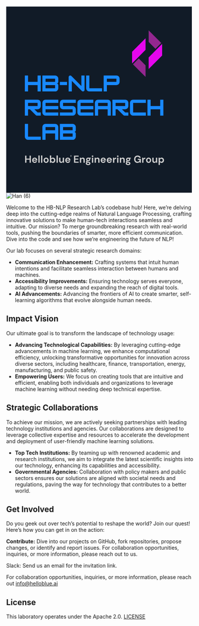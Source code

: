 <svg xmlns="http://www.w3.org/2000/svg" xmlns:xlink="http://www.w3.org/1999/xlink" width="500" zoomAndPan="magnify" viewBox="0 0 375 374.999991" height="500" preserveAspectRatio="xMidYMid meet" version="1.0"><defs><g/><clipPath id="83c26a5187"><path d="M 254.195312 63 L 282 63 L 282 115 L 254.195312 115 Z M 254.195312 63 " clip-rule="nonzero"/></clipPath><clipPath id="6c03d9d7d7"><path d="M 287 75 L 314.945312 75 L 314.945312 126 L 287 126 Z M 287 75 " clip-rule="nonzero"/></clipPath><clipPath id="51fbb8c92f"><path d="M 256 104 L 282 104 L 282 141.75 L 256 141.75 Z M 256 104 " clip-rule="nonzero"/></clipPath></defs><rect x="-37.5" width="450" fill="#ffffff" y="-37.499999" height="449.999989" fill-opacity="1"/><rect x="-37.5" width="450" fill="#111b27" y="-37.499999" height="449.999989" fill-opacity="1"/><g fill="#1889ff" fill-opacity="1"><g transform="translate(36.000002, 171.083413)"><g><path d="M 27.34375 -19.3125 L 27.34375 -32.171875 L 33.78125 -32.171875 L 33.78125 0 L 27.34375 0 L 27.34375 -12.875 L 8.046875 -12.875 L 8.046875 0 L 1.609375 0 L 1.609375 -32.171875 L 8.046875 -32.171875 L 8.046875 -19.3125 Z M 27.34375 -19.3125 "/></g></g></g><g fill="#1889ff" fill-opacity="1"><g transform="translate(71.38219, 171.083413)"><g><path d="M 33.78125 -25.734375 L 33.78125 -19.3125 C 33.78125 -18.425781 33.460938 -17.664062 32.828125 -17.03125 C 32.203125 -16.40625 31.445312 -16.09375 30.5625 -16.09375 C 31.445312 -16.09375 32.203125 -15.773438 32.828125 -15.140625 C 33.460938 -14.515625 33.78125 -13.757812 33.78125 -12.875 L 33.78125 -6.4375 C 33.78125 -5.28125 33.488281 -4.210938 32.90625 -3.234375 C 32.332031 -2.253906 31.5625 -1.46875 30.59375 -0.875 C 29.632812 -0.289062 28.550781 0 27.34375 0 L 1.609375 0 L 1.609375 -32.171875 L 27.34375 -32.171875 C 28.550781 -32.171875 29.632812 -31.875 30.59375 -31.28125 C 31.5625 -30.695312 32.332031 -29.921875 32.90625 -28.953125 C 33.488281 -27.992188 33.78125 -26.921875 33.78125 -25.734375 Z M 27.34375 -25.734375 L 8.046875 -25.734375 L 8.046875 -19.3125 L 27.34375 -19.3125 Z M 8.046875 -6.4375 L 27.34375 -6.4375 L 27.34375 -12.875 L 8.046875 -12.875 Z M 8.046875 -6.4375 "/></g></g></g><g fill="#1889ff" fill-opacity="1"><g transform="translate(106.764378, 171.083413)"><g><path d="M 16.09375 -12.875 L 1.609375 -12.875 L 1.609375 -19.3125 L 16.09375 -19.3125 Z M 16.09375 -12.875 "/></g></g></g><g fill="#1889ff" fill-opacity="1"><g transform="translate(124.455467, 171.083413)"><g><path d="M 8.046875 0 L 1.609375 0 L 1.609375 -28.953125 C 1.609375 -29.835938 1.921875 -30.59375 2.546875 -31.21875 C 3.179688 -31.851562 3.941406 -32.171875 4.828125 -32.171875 C 5.710938 -32.171875 6.476562 -31.847656 7.125 -31.203125 L 27.34375 -10.984375 L 27.34375 -32.171875 L 33.78125 -32.171875 L 33.78125 -3.21875 C 33.78125 -2.332031 33.460938 -1.570312 32.828125 -0.9375 C 32.203125 -0.3125 31.445312 0 30.5625 0 C 29.675781 0 28.914062 -0.320312 28.28125 -0.96875 L 8.046875 -21.203125 Z M 8.046875 0 "/></g></g></g><g fill="#1889ff" fill-opacity="1"><g transform="translate(159.837656, 171.083413)"><g><path d="M 33.78125 0 L 8.046875 0 C 6.867188 0 5.789062 -0.285156 4.8125 -0.859375 C 3.832031 -1.441406 3.050781 -2.222656 2.46875 -3.203125 C 1.894531 -4.179688 1.609375 -5.257812 1.609375 -6.4375 L 1.609375 -32.171875 L 8.046875 -32.171875 L 8.046875 -6.4375 L 33.78125 -6.4375 Z M 33.78125 0 "/></g></g></g><g fill="#1889ff" fill-opacity="1"><g transform="translate(195.219844, 171.083413)"><g><path d="M 27.34375 -32.171875 C 28.53125 -32.171875 29.609375 -31.882812 30.578125 -31.3125 C 31.554688 -30.738281 32.332031 -29.960938 32.90625 -28.984375 C 33.488281 -28.003906 33.78125 -26.921875 33.78125 -25.734375 L 33.78125 -19.3125 C 33.78125 -18.125 33.488281 -17.039062 32.90625 -16.0625 C 32.332031 -15.082031 31.554688 -14.304688 30.578125 -13.734375 C 29.609375 -13.160156 28.53125 -12.875 27.34375 -12.875 L 8.046875 -12.875 L 8.046875 0 L 1.609375 0 L 1.609375 -32.171875 Z M 8.046875 -19.3125 L 27.34375 -19.3125 L 27.34375 -25.734375 L 8.046875 -25.734375 Z M 8.046875 -19.3125 "/></g></g></g><g fill="#1889ff" fill-opacity="1"><g transform="translate(36.000002, 219.83341)"><g><path d="M 33.78125 -25.734375 L 33.78125 -19.3125 C 33.78125 -18.125 33.488281 -17.039062 32.90625 -16.0625 C 32.332031 -15.082031 31.554688 -14.304688 30.578125 -13.734375 C 29.609375 -13.160156 28.53125 -12.875 27.34375 -12.875 L 20.90625 -12.875 L 27.34375 -6.4375 L 33.78125 -6.4375 L 33.78125 0 L 26.0625 0 C 25.144531 0 24.367188 -0.320312 23.734375 -0.96875 L 11.828125 -12.875 L 8.046875 -12.875 L 8.046875 0 L 1.609375 0 L 1.609375 -32.171875 L 27.34375 -32.171875 C 28.53125 -32.171875 29.609375 -31.882812 30.578125 -31.3125 C 31.554688 -30.738281 32.332031 -29.960938 32.90625 -28.984375 C 33.488281 -28.003906 33.78125 -26.921875 33.78125 -25.734375 Z M 27.34375 -25.734375 L 8.046875 -25.734375 L 8.046875 -19.3125 L 27.34375 -19.3125 Z M 27.34375 -25.734375 "/></g></g></g><g fill="#1889ff" fill-opacity="1"><g transform="translate(71.38219, 219.83341)"><g><path d="M 33.78125 -32.171875 L 33.78125 -25.734375 L 8.046875 -25.734375 L 8.046875 -19.3125 L 33.78125 -19.3125 L 33.78125 -12.875 L 8.046875 -12.875 L 8.046875 -6.4375 L 33.78125 -6.4375 L 33.78125 0 L 8.046875 0 C 6.867188 0 5.789062 -0.285156 4.8125 -0.859375 C 3.832031 -1.441406 3.050781 -2.222656 2.46875 -3.203125 C 1.894531 -4.179688 1.609375 -5.257812 1.609375 -6.4375 L 1.609375 -25.734375 C 1.609375 -26.921875 1.894531 -28.003906 2.46875 -28.984375 C 3.050781 -29.960938 3.832031 -30.738281 4.8125 -31.3125 C 5.789062 -31.882812 6.867188 -32.171875 8.046875 -32.171875 Z M 33.78125 -32.171875 "/></g></g></g><g fill="#1889ff" fill-opacity="1"><g transform="translate(106.764378, 219.83341)"><g><path d="M 33.78125 -32.171875 L 33.78125 -25.734375 L 8.046875 -25.734375 L 8.046875 -19.3125 L 27.34375 -19.3125 C 28.53125 -19.3125 29.609375 -19.019531 30.578125 -18.4375 C 31.554688 -17.863281 32.332031 -17.085938 32.90625 -16.109375 C 33.488281 -15.128906 33.78125 -14.050781 33.78125 -12.875 L 33.78125 -6.4375 C 33.78125 -5.257812 33.488281 -4.179688 32.90625 -3.203125 C 32.332031 -2.222656 31.554688 -1.441406 30.578125 -0.859375 C 29.609375 -0.285156 28.53125 0 27.34375 0 L 1.609375 0 L 1.609375 -6.4375 L 27.34375 -6.4375 L 27.34375 -12.875 L 8.046875 -12.875 C 6.867188 -12.875 5.789062 -13.160156 4.8125 -13.734375 C 3.832031 -14.304688 3.050781 -15.082031 2.46875 -16.0625 C 1.894531 -17.039062 1.609375 -18.125 1.609375 -19.3125 L 1.609375 -25.734375 C 1.609375 -26.921875 1.894531 -28.003906 2.46875 -28.984375 C 3.050781 -29.960938 3.832031 -30.738281 4.8125 -31.3125 C 5.789062 -31.882812 6.867188 -32.171875 8.046875 -32.171875 Z M 33.78125 -32.171875 "/></g></g></g><g fill="#1889ff" fill-opacity="1"><g transform="translate(142.146567, 219.83341)"><g><path d="M 33.78125 -32.171875 L 33.78125 -25.734375 L 8.046875 -25.734375 L 8.046875 -19.3125 L 33.78125 -19.3125 L 33.78125 -12.875 L 8.046875 -12.875 L 8.046875 -6.4375 L 33.78125 -6.4375 L 33.78125 0 L 8.046875 0 C 6.867188 0 5.789062 -0.285156 4.8125 -0.859375 C 3.832031 -1.441406 3.050781 -2.222656 2.46875 -3.203125 C 1.894531 -4.179688 1.609375 -5.257812 1.609375 -6.4375 L 1.609375 -25.734375 C 1.609375 -26.921875 1.894531 -28.003906 2.46875 -28.984375 C 3.050781 -29.960938 3.832031 -30.738281 4.8125 -31.3125 C 5.789062 -31.882812 6.867188 -32.171875 8.046875 -32.171875 Z M 33.78125 -32.171875 "/></g></g></g><g fill="#1889ff" fill-opacity="1"><g transform="translate(177.528755, 219.83341)"><g><path d="M 8.046875 -32.171875 L 27.34375 -32.171875 C 28.53125 -32.171875 29.609375 -31.882812 30.578125 -31.3125 C 31.554688 -30.738281 32.332031 -29.960938 32.90625 -28.984375 C 33.488281 -28.003906 33.78125 -26.921875 33.78125 -25.734375 L 33.78125 0 L 27.34375 0 L 27.34375 -12.875 L 8.046875 -12.875 L 8.046875 0 L 1.609375 0 L 1.609375 -25.734375 C 1.609375 -26.921875 1.894531 -28.003906 2.46875 -28.984375 C 3.050781 -29.960938 3.832031 -30.738281 4.8125 -31.3125 C 5.789062 -31.882812 6.867188 -32.171875 8.046875 -32.171875 Z M 8.046875 -25.734375 L 8.046875 -19.3125 L 27.34375 -19.3125 L 27.34375 -25.734375 Z M 8.046875 -25.734375 "/></g></g></g><g fill="#1889ff" fill-opacity="1"><g transform="translate(212.910943, 219.83341)"><g><path d="M 33.78125 -25.734375 L 33.78125 -19.3125 C 33.78125 -18.125 33.488281 -17.039062 32.90625 -16.0625 C 32.332031 -15.082031 31.554688 -14.304688 30.578125 -13.734375 C 29.609375 -13.160156 28.53125 -12.875 27.34375 -12.875 L 20.90625 -12.875 L 27.34375 -6.4375 L 33.78125 -6.4375 L 33.78125 0 L 26.0625 0 C 25.144531 0 24.367188 -0.320312 23.734375 -0.96875 L 11.828125 -12.875 L 8.046875 -12.875 L 8.046875 0 L 1.609375 0 L 1.609375 -32.171875 L 27.34375 -32.171875 C 28.53125 -32.171875 29.609375 -31.882812 30.578125 -31.3125 C 31.554688 -30.738281 32.332031 -29.960938 32.90625 -28.984375 C 33.488281 -28.003906 33.78125 -26.921875 33.78125 -25.734375 Z M 27.34375 -25.734375 L 8.046875 -25.734375 L 8.046875 -19.3125 L 27.34375 -19.3125 Z M 27.34375 -25.734375 "/></g></g></g><g fill="#1889ff" fill-opacity="1"><g transform="translate(248.293131, 219.83341)"><g><path d="M 33.78125 0 L 8.046875 0 C 6.867188 0 5.789062 -0.285156 4.8125 -0.859375 C 3.832031 -1.441406 3.050781 -2.222656 2.46875 -3.203125 C 1.894531 -4.179688 1.609375 -5.257812 1.609375 -6.4375 L 1.609375 -25.734375 C 1.609375 -26.921875 1.894531 -28.003906 2.46875 -28.984375 C 3.050781 -29.960938 3.832031 -30.738281 4.8125 -31.3125 C 5.789062 -31.882812 6.867188 -32.171875 8.046875 -32.171875 L 33.78125 -32.171875 L 33.78125 -25.734375 L 8.046875 -25.734375 L 8.046875 -6.4375 L 33.78125 -6.4375 Z M 33.78125 0 "/></g></g></g><g fill="#1889ff" fill-opacity="1"><g transform="translate(283.675308, 219.83341)"><g><path d="M 27.34375 -19.3125 L 27.34375 -32.171875 L 33.78125 -32.171875 L 33.78125 0 L 27.34375 0 L 27.34375 -12.875 L 8.046875 -12.875 L 8.046875 0 L 1.609375 0 L 1.609375 -32.171875 L 8.046875 -32.171875 L 8.046875 -19.3125 Z M 27.34375 -19.3125 "/></g></g></g><g fill="#1889ff" fill-opacity="1"><g transform="translate(36.000002, 268.583406)"><g><path d="M 33.78125 0 L 8.046875 0 C 6.867188 0 5.789062 -0.285156 4.8125 -0.859375 C 3.832031 -1.441406 3.050781 -2.222656 2.46875 -3.203125 C 1.894531 -4.179688 1.609375 -5.257812 1.609375 -6.4375 L 1.609375 -32.171875 L 8.046875 -32.171875 L 8.046875 -6.4375 L 33.78125 -6.4375 Z M 33.78125 0 "/></g></g></g><g fill="#1889ff" fill-opacity="1"><g transform="translate(71.38219, 268.583406)"><g><path d="M 8.046875 -32.171875 L 27.34375 -32.171875 C 28.53125 -32.171875 29.609375 -31.882812 30.578125 -31.3125 C 31.554688 -30.738281 32.332031 -29.960938 32.90625 -28.984375 C 33.488281 -28.003906 33.78125 -26.921875 33.78125 -25.734375 L 33.78125 0 L 27.34375 0 L 27.34375 -12.875 L 8.046875 -12.875 L 8.046875 0 L 1.609375 0 L 1.609375 -25.734375 C 1.609375 -26.921875 1.894531 -28.003906 2.46875 -28.984375 C 3.050781 -29.960938 3.832031 -30.738281 4.8125 -31.3125 C 5.789062 -31.882812 6.867188 -32.171875 8.046875 -32.171875 Z M 8.046875 -25.734375 L 8.046875 -19.3125 L 27.34375 -19.3125 L 27.34375 -25.734375 Z M 8.046875 -25.734375 "/></g></g></g><g fill="#1889ff" fill-opacity="1"><g transform="translate(106.764378, 268.583406)"><g><path d="M 33.78125 -25.734375 L 33.78125 -19.3125 C 33.78125 -18.425781 33.460938 -17.664062 32.828125 -17.03125 C 32.203125 -16.40625 31.445312 -16.09375 30.5625 -16.09375 C 31.445312 -16.09375 32.203125 -15.773438 32.828125 -15.140625 C 33.460938 -14.515625 33.78125 -13.757812 33.78125 -12.875 L 33.78125 -6.4375 C 33.78125 -5.28125 33.488281 -4.210938 32.90625 -3.234375 C 32.332031 -2.253906 31.5625 -1.46875 30.59375 -0.875 C 29.632812 -0.289062 28.550781 0 27.34375 0 L 1.609375 0 L 1.609375 -32.171875 L 27.34375 -32.171875 C 28.550781 -32.171875 29.632812 -31.875 30.59375 -31.28125 C 31.5625 -30.695312 32.332031 -29.921875 32.90625 -28.953125 C 33.488281 -27.992188 33.78125 -26.921875 33.78125 -25.734375 Z M 27.34375 -25.734375 L 8.046875 -25.734375 L 8.046875 -19.3125 L 27.34375 -19.3125 Z M 8.046875 -6.4375 L 27.34375 -6.4375 L 27.34375 -12.875 L 8.046875 -12.875 Z M 8.046875 -6.4375 "/></g></g></g><g clip-path="url(#83c26a5187)"><path fill="#e606ed" d="M 254.210938 114.503906 L 265.855469 102.84375 L 281.425781 87.257812 L 281.425781 63.941406 L 254.210938 91.1875 Z M 254.210938 114.503906 " fill-opacity="1" fill-rule="nonzero"/></g><g clip-path="url(#6c03d9d7d7)"><path fill="#e606ed" d="M 303.289062 86.902344 L 287.71875 102.492188 L 287.71875 125.808594 L 314.933594 98.5625 L 314.933594 75.246094 Z M 303.289062 86.902344 " fill-opacity="1" fill-rule="nonzero"/></g><g clip-path="url(#51fbb8c92f)"><path fill="#93278f" d="M 256.0625 116.359375 L 281.425781 141.75 L 281.425781 118.433594 L 267.707031 104.699219 Z M 256.0625 116.359375 " fill-opacity="1" fill-rule="nonzero"/></g><path fill="#93278f" d="M 287.71875 48 L 287.71875 71.3125 L 301.4375 85.046875 L 313.082031 73.390625 Z M 287.71875 48 " fill-opacity="1" fill-rule="nonzero"/><g fill="#cfcfcf" fill-opacity="1"><g transform="translate(36.750002, 314.696639)"><g><path d="M 1.390625 0 L 1.390625 -14.28125 L 4 -14.28125 L 4 -8.34375 L 10.40625 -8.34375 L 10.40625 -14.28125 L 13.015625 -14.28125 L 13.015625 0 L 10.40625 0 L 10.40625 -6.21875 L 4 -6.21875 L 4 0 Z M 1.390625 0 "/></g></g></g><g fill="#cfcfcf" fill-opacity="1"><g transform="translate(51.268233, 314.696639)"><g><path d="M 6.25 0.25 C 5.226562 0.25 4.320312 0.03125 3.53125 -0.40625 C 2.738281 -0.84375 2.117188 -1.453125 1.671875 -2.234375 C 1.222656 -3.023438 1 -3.941406 1 -4.984375 C 1 -6.023438 1.21875 -6.953125 1.65625 -7.765625 C 2.101562 -8.585938 2.71875 -9.222656 3.5 -9.671875 C 4.28125 -10.128906 5.203125 -10.359375 6.265625 -10.359375 C 7.253906 -10.359375 8.128906 -10.140625 8.890625 -9.703125 C 9.660156 -9.273438 10.257812 -8.679688 10.6875 -7.921875 C 11.113281 -7.171875 11.328125 -6.332031 11.328125 -5.40625 C 11.328125 -5.257812 11.320312 -5.101562 11.3125 -4.9375 C 11.3125 -4.769531 11.300781 -4.597656 11.28125 -4.421875 L 3.59375 -4.421875 C 3.644531 -3.640625 3.914062 -3.019531 4.40625 -2.5625 C 4.90625 -2.113281 5.507812 -1.890625 6.21875 -1.890625 C 6.75 -1.890625 7.191406 -2.007812 7.546875 -2.25 C 7.910156 -2.488281 8.179688 -2.800781 8.359375 -3.1875 L 11.015625 -3.1875 C 10.828125 -2.539062 10.507812 -1.957031 10.0625 -1.4375 C 9.625 -0.914062 9.082031 -0.503906 8.4375 -0.203125 C 7.789062 0.0976562 7.0625 0.25 6.25 0.25 Z M 6.265625 -8.25 C 5.628906 -8.25 5.066406 -8.066406 4.578125 -7.703125 C 4.085938 -7.335938 3.769531 -6.789062 3.625 -6.0625 L 8.671875 -6.0625 C 8.628906 -6.726562 8.382812 -7.257812 7.9375 -7.65625 C 7.488281 -8.050781 6.929688 -8.25 6.265625 -8.25 Z M 6.265625 -8.25 "/></g></g></g><g fill="#cfcfcf" fill-opacity="1"><g transform="translate(63.584267, 314.696639)"><g><path d="M 1.328125 0 L 1.328125 -14.6875 L 3.9375 -14.6875 L 3.9375 0 Z M 1.328125 0 "/></g></g></g><g fill="#cfcfcf" fill-opacity="1"><g transform="translate(68.987852, 314.696639)"><g><path d="M 1.328125 0 L 1.328125 -14.6875 L 3.9375 -14.6875 L 3.9375 0 Z M 1.328125 0 "/></g></g></g><g fill="#cfcfcf" fill-opacity="1"><g transform="translate(74.391437, 314.696639)"><g><path d="M 6.1875 0.25 C 5.207031 0.25 4.320312 0.0234375 3.53125 -0.421875 C 2.75 -0.878906 2.128906 -1.503906 1.671875 -2.296875 C 1.222656 -3.085938 1 -4.007812 1 -5.0625 C 1 -6.101562 1.226562 -7.019531 1.6875 -7.8125 C 2.15625 -8.613281 2.78125 -9.238281 3.5625 -9.6875 C 4.34375 -10.132812 5.222656 -10.359375 6.203125 -10.359375 C 7.171875 -10.359375 8.046875 -10.132812 8.828125 -9.6875 C 9.609375 -9.238281 10.222656 -8.613281 10.671875 -7.8125 C 11.128906 -7.019531 11.359375 -6.101562 11.359375 -5.0625 C 11.359375 -4.007812 11.128906 -3.085938 10.671875 -2.296875 C 10.222656 -1.503906 9.601562 -0.878906 8.8125 -0.421875 C 8.019531 0.0234375 7.144531 0.25 6.1875 0.25 Z M 6.1875 -2.015625 C 6.863281 -2.015625 7.453125 -2.269531 7.953125 -2.78125 C 8.460938 -3.289062 8.71875 -4.050781 8.71875 -5.0625 C 8.71875 -6.070312 8.460938 -6.828125 7.953125 -7.328125 C 7.453125 -7.835938 6.867188 -8.09375 6.203125 -8.09375 C 5.503906 -8.09375 4.90625 -7.835938 4.40625 -7.328125 C 3.914062 -6.828125 3.671875 -6.070312 3.671875 -5.0625 C 3.671875 -4.050781 3.914062 -3.289062 4.40625 -2.78125 C 4.90625 -2.269531 5.5 -2.015625 6.1875 -2.015625 Z M 6.1875 -2.015625 "/></g></g></g><g fill="#cfcfcf" fill-opacity="1"><g transform="translate(86.870595, 314.696639)"><g><path d="M 7.328125 0.25 C 6.566406 0.25 5.898438 0.109375 5.328125 -0.171875 C 4.753906 -0.460938 4.289062 -0.867188 3.9375 -1.390625 L 3.65625 0 L 1.328125 0 L 1.328125 -14.6875 L 3.9375 -14.6875 L 3.9375 -8.671875 C 4.257812 -9.117188 4.691406 -9.507812 5.234375 -9.84375 C 5.773438 -10.1875 6.472656 -10.359375 7.328125 -10.359375 C 8.273438 -10.359375 9.125 -10.128906 9.875 -9.671875 C 10.625 -9.210938 11.21875 -8.582031 11.65625 -7.78125 C 12.09375 -6.976562 12.3125 -6.066406 12.3125 -5.046875 C 12.3125 -4.023438 12.09375 -3.113281 11.65625 -2.3125 C 11.21875 -1.519531 10.625 -0.894531 9.875 -0.4375 C 9.125 0.0195312 8.273438 0.25 7.328125 0.25 Z M 6.78125 -2.046875 C 7.601562 -2.046875 8.285156 -2.320312 8.828125 -2.875 C 9.378906 -3.4375 9.65625 -4.160156 9.65625 -5.046875 C 9.65625 -5.921875 9.378906 -6.644531 8.828125 -7.21875 C 8.285156 -7.789062 7.601562 -8.078125 6.78125 -8.078125 C 5.9375 -8.078125 5.242188 -7.796875 4.703125 -7.234375 C 4.160156 -6.671875 3.890625 -5.945312 3.890625 -5.0625 C 3.890625 -4.175781 4.160156 -3.453125 4.703125 -2.890625 C 5.242188 -2.328125 5.9375 -2.046875 6.78125 -2.046875 Z M 6.78125 -2.046875 "/></g></g></g><g fill="#cfcfcf" fill-opacity="1"><g transform="translate(100.287721, 314.696639)"><g><path d="M 1.328125 0 L 1.328125 -14.6875 L 3.9375 -14.6875 L 3.9375 0 Z M 1.328125 0 "/></g></g></g><g fill="#cfcfcf" fill-opacity="1"><g transform="translate(105.691306, 314.696639)"><g><path d="M 5.125 0.25 C 3.851562 0.25 2.875 -0.144531 2.1875 -0.9375 C 1.5 -1.726562 1.15625 -2.882812 1.15625 -4.40625 L 1.15625 -10.125 L 3.75 -10.125 L 3.75 -4.65625 C 3.75 -3.78125 3.925781 -3.109375 4.28125 -2.640625 C 4.632812 -2.179688 5.191406 -1.953125 5.953125 -1.953125 C 6.679688 -1.953125 7.28125 -2.210938 7.75 -2.734375 C 8.21875 -3.253906 8.453125 -3.972656 8.453125 -4.890625 L 8.453125 -10.125 L 11.0625 -10.125 L 11.0625 0 L 8.75 0 L 8.546875 -1.71875 C 8.234375 -1.113281 7.78125 -0.632812 7.1875 -0.28125 C 6.601562 0.0703125 5.914062 0.25 5.125 0.25 Z M 5.125 0.25 "/></g></g></g><g fill="#cfcfcf" fill-opacity="1"><g transform="translate(118.21125, 314.696639)"><g><path d="M 6.25 0.25 C 5.226562 0.25 4.320312 0.03125 3.53125 -0.40625 C 2.738281 -0.84375 2.117188 -1.453125 1.671875 -2.234375 C 1.222656 -3.023438 1 -3.941406 1 -4.984375 C 1 -6.023438 1.21875 -6.953125 1.65625 -7.765625 C 2.101562 -8.585938 2.71875 -9.222656 3.5 -9.671875 C 4.28125 -10.128906 5.203125 -10.359375 6.265625 -10.359375 C 7.253906 -10.359375 8.128906 -10.140625 8.890625 -9.703125 C 9.660156 -9.273438 10.257812 -8.679688 10.6875 -7.921875 C 11.113281 -7.171875 11.328125 -6.332031 11.328125 -5.40625 C 11.328125 -5.257812 11.320312 -5.101562 11.3125 -4.9375 C 11.3125 -4.769531 11.300781 -4.597656 11.28125 -4.421875 L 3.59375 -4.421875 C 3.644531 -3.640625 3.914062 -3.019531 4.40625 -2.5625 C 4.90625 -2.113281 5.507812 -1.890625 6.21875 -1.890625 C 6.75 -1.890625 7.191406 -2.007812 7.546875 -2.25 C 7.910156 -2.488281 8.179688 -2.800781 8.359375 -3.1875 L 11.015625 -3.1875 C 10.828125 -2.539062 10.507812 -1.957031 10.0625 -1.4375 C 9.625 -0.914062 9.082031 -0.503906 8.4375 -0.203125 C 7.789062 0.0976562 7.0625 0.25 6.25 0.25 Z M 6.265625 -8.25 C 5.628906 -8.25 5.066406 -8.066406 4.578125 -7.703125 C 4.085938 -7.335938 3.769531 -6.789062 3.625 -6.0625 L 8.671875 -6.0625 C 8.628906 -6.726562 8.382812 -7.257812 7.9375 -7.65625 C 7.488281 -8.050781 6.929688 -8.25 6.265625 -8.25 Z M 6.265625 -8.25 "/></g></g></g><g fill="#cfcfcf" fill-opacity="1"><g transform="translate(130.527284, 314.696639)"><g/></g></g><g fill="#cfcfcf" fill-opacity="1"><g transform="translate(135.502666, 314.696639)"><g><path d="M 1.390625 0 L 1.390625 -14.28125 L 10.71875 -14.28125 L 10.71875 -12.1875 L 4 -12.1875 L 4 -8.265625 L 10.09375 -8.265625 L 10.09375 -6.21875 L 4 -6.21875 L 4 -2.109375 L 10.71875 -2.109375 L 10.71875 0 Z M 1.390625 0 "/></g></g></g><g fill="#cfcfcf" fill-opacity="1"><g transform="translate(147.410883, 314.696639)"><g><path d="M 1.328125 0 L 1.328125 -10.125 L 3.625 -10.125 L 3.84375 -8.40625 C 4.15625 -9.007812 4.601562 -9.484375 5.1875 -9.828125 C 5.78125 -10.179688 6.476562 -10.359375 7.28125 -10.359375 C 8.53125 -10.359375 9.503906 -9.960938 10.203125 -9.171875 C 10.898438 -8.390625 11.25 -7.238281 11.25 -5.71875 L 11.25 0 L 8.625 0 L 8.625 -5.46875 C 8.625 -6.34375 8.445312 -7.007812 8.09375 -7.46875 C 7.75 -7.925781 7.203125 -8.15625 6.453125 -8.15625 C 5.710938 -8.15625 5.109375 -7.894531 4.640625 -7.375 C 4.171875 -6.863281 3.9375 -6.144531 3.9375 -5.21875 L 3.9375 0 Z M 1.328125 0 "/></g></g></g><g fill="#cfcfcf" fill-opacity="1"><g transform="translate(159.930833, 314.696639)"><g><path d="M 5.609375 -3.015625 C 5.117188 -3.015625 4.664062 -3.070312 4.25 -3.1875 L 3.484375 -2.421875 C 3.722656 -2.304688 4.035156 -2.207031 4.421875 -2.125 C 4.816406 -2.039062 5.457031 -1.957031 6.34375 -1.875 C 7.6875 -1.75 8.664062 -1.425781 9.28125 -0.90625 C 9.894531 -0.394531 10.203125 0.3125 10.203125 1.21875 C 10.203125 1.820312 10.035156 2.390625 9.703125 2.921875 C 9.378906 3.460938 8.878906 3.898438 8.203125 4.234375 C 7.523438 4.566406 6.65625 4.734375 5.59375 4.734375 C 4.144531 4.734375 2.976562 4.460938 2.09375 3.921875 C 1.21875 3.390625 0.78125 2.585938 0.78125 1.515625 C 0.78125 0.597656 1.222656 -0.191406 2.109375 -0.859375 C 1.828125 -0.984375 1.585938 -1.113281 1.390625 -1.25 C 1.203125 -1.382812 1.03125 -1.523438 0.875 -1.671875 L 0.875 -2.140625 L 2.65625 -4.015625 C 1.863281 -4.710938 1.46875 -5.601562 1.46875 -6.6875 C 1.46875 -7.375 1.632812 -7.992188 1.96875 -8.546875 C 2.300781 -9.109375 2.773438 -9.550781 3.390625 -9.875 C 4.003906 -10.195312 4.742188 -10.359375 5.609375 -10.359375 C 6.179688 -10.359375 6.710938 -10.28125 7.203125 -10.125 L 11.046875 -10.125 L 11.046875 -8.53125 L 9.3125 -8.40625 C 9.582031 -7.882812 9.71875 -7.3125 9.71875 -6.6875 C 9.71875 -6.007812 9.550781 -5.390625 9.21875 -4.828125 C 8.894531 -4.273438 8.421875 -3.832031 7.796875 -3.5 C 7.179688 -3.175781 6.453125 -3.015625 5.609375 -3.015625 Z M 5.609375 -5.015625 C 6.140625 -5.015625 6.578125 -5.15625 6.921875 -5.4375 C 7.273438 -5.726562 7.453125 -6.140625 7.453125 -6.671875 C 7.453125 -7.203125 7.273438 -7.609375 6.921875 -7.890625 C 6.578125 -8.179688 6.140625 -8.328125 5.609375 -8.328125 C 5.054688 -8.328125 4.609375 -8.179688 4.265625 -7.890625 C 3.921875 -7.609375 3.75 -7.203125 3.75 -6.671875 C 3.75 -6.140625 3.921875 -5.726562 4.265625 -5.4375 C 4.609375 -5.15625 5.054688 -5.015625 5.609375 -5.015625 Z M 3.15625 1.25 C 3.15625 1.75 3.390625 2.125 3.859375 2.375 C 4.335938 2.625 4.914062 2.75 5.59375 2.75 C 6.25 2.75 6.78125 2.613281 7.1875 2.34375 C 7.59375 2.082031 7.796875 1.726562 7.796875 1.28125 C 7.796875 0.914062 7.660156 0.609375 7.390625 0.359375 C 7.128906 0.117188 6.601562 -0.0234375 5.8125 -0.078125 C 5.257812 -0.117188 4.742188 -0.179688 4.265625 -0.265625 C 3.867188 -0.046875 3.582031 0.191406 3.40625 0.453125 C 3.238281 0.710938 3.15625 0.976562 3.15625 1.25 Z M 3.15625 1.25 "/></g></g></g><g fill="#cfcfcf" fill-opacity="1"><g transform="translate(171.655533, 314.696639)"><g><path d="M 2.734375 -11.6875 C 2.253906 -11.6875 1.863281 -11.828125 1.5625 -12.109375 C 1.257812 -12.398438 1.109375 -12.765625 1.109375 -13.203125 C 1.109375 -13.640625 1.257812 -13.992188 1.5625 -14.265625 C 1.863281 -14.546875 2.253906 -14.6875 2.734375 -14.6875 C 3.210938 -14.6875 3.601562 -14.546875 3.90625 -14.265625 C 4.207031 -13.992188 4.359375 -13.640625 4.359375 -13.203125 C 4.359375 -12.765625 4.207031 -12.398438 3.90625 -12.109375 C 3.601562 -11.828125 3.210938 -11.6875 2.734375 -11.6875 Z M 1.421875 0 L 1.421875 -10.125 L 4.046875 -10.125 L 4.046875 0 Z M 1.421875 0 "/></g></g></g><g fill="#cfcfcf" fill-opacity="1"><g transform="translate(177.222237, 314.696639)"><g><path d="M 1.328125 0 L 1.328125 -10.125 L 3.625 -10.125 L 3.84375 -8.40625 C 4.15625 -9.007812 4.601562 -9.484375 5.1875 -9.828125 C 5.78125 -10.179688 6.476562 -10.359375 7.28125 -10.359375 C 8.53125 -10.359375 9.503906 -9.960938 10.203125 -9.171875 C 10.898438 -8.390625 11.25 -7.238281 11.25 -5.71875 L 11.25 0 L 8.625 0 L 8.625 -5.46875 C 8.625 -6.34375 8.445312 -7.007812 8.09375 -7.46875 C 7.75 -7.925781 7.203125 -8.15625 6.453125 -8.15625 C 5.710938 -8.15625 5.109375 -7.894531 4.640625 -7.375 C 4.171875 -6.863281 3.9375 -6.144531 3.9375 -5.21875 L 3.9375 0 Z M 1.328125 0 "/></g></g></g><g fill="#cfcfcf" fill-opacity="1"><g transform="translate(189.742187, 314.696639)"><g><path d="M 6.25 0.25 C 5.226562 0.25 4.320312 0.03125 3.53125 -0.40625 C 2.738281 -0.84375 2.117188 -1.453125 1.671875 -2.234375 C 1.222656 -3.023438 1 -3.941406 1 -4.984375 C 1 -6.023438 1.21875 -6.953125 1.65625 -7.765625 C 2.101562 -8.585938 2.71875 -9.222656 3.5 -9.671875 C 4.28125 -10.128906 5.203125 -10.359375 6.265625 -10.359375 C 7.253906 -10.359375 8.128906 -10.140625 8.890625 -9.703125 C 9.660156 -9.273438 10.257812 -8.679688 10.6875 -7.921875 C 11.113281 -7.171875 11.328125 -6.332031 11.328125 -5.40625 C 11.328125 -5.257812 11.320312 -5.101562 11.3125 -4.9375 C 11.3125 -4.769531 11.300781 -4.597656 11.28125 -4.421875 L 3.59375 -4.421875 C 3.644531 -3.640625 3.914062 -3.019531 4.40625 -2.5625 C 4.90625 -2.113281 5.507812 -1.890625 6.21875 -1.890625 C 6.75 -1.890625 7.191406 -2.007812 7.546875 -2.25 C 7.910156 -2.488281 8.179688 -2.800781 8.359375 -3.1875 L 11.015625 -3.1875 C 10.828125 -2.539062 10.507812 -1.957031 10.0625 -1.4375 C 9.625 -0.914062 9.082031 -0.503906 8.4375 -0.203125 C 7.789062 0.0976562 7.0625 0.25 6.25 0.25 Z M 6.265625 -8.25 C 5.628906 -8.25 5.066406 -8.066406 4.578125 -7.703125 C 4.085938 -7.335938 3.769531 -6.789062 3.625 -6.0625 L 8.671875 -6.0625 C 8.628906 -6.726562 8.382812 -7.257812 7.9375 -7.65625 C 7.488281 -8.050781 6.929688 -8.25 6.265625 -8.25 Z M 6.265625 -8.25 "/></g></g></g><g fill="#cfcfcf" fill-opacity="1"><g transform="translate(202.058226, 314.696639)"><g><path d="M 6.25 0.25 C 5.226562 0.25 4.320312 0.03125 3.53125 -0.40625 C 2.738281 -0.84375 2.117188 -1.453125 1.671875 -2.234375 C 1.222656 -3.023438 1 -3.941406 1 -4.984375 C 1 -6.023438 1.21875 -6.953125 1.65625 -7.765625 C 2.101562 -8.585938 2.71875 -9.222656 3.5 -9.671875 C 4.28125 -10.128906 5.203125 -10.359375 6.265625 -10.359375 C 7.253906 -10.359375 8.128906 -10.140625 8.890625 -9.703125 C 9.660156 -9.273438 10.257812 -8.679688 10.6875 -7.921875 C 11.113281 -7.171875 11.328125 -6.332031 11.328125 -5.40625 C 11.328125 -5.257812 11.320312 -5.101562 11.3125 -4.9375 C 11.3125 -4.769531 11.300781 -4.597656 11.28125 -4.421875 L 3.59375 -4.421875 C 3.644531 -3.640625 3.914062 -3.019531 4.40625 -2.5625 C 4.90625 -2.113281 5.507812 -1.890625 6.21875 -1.890625 C 6.75 -1.890625 7.191406 -2.007812 7.546875 -2.25 C 7.910156 -2.488281 8.179688 -2.800781 8.359375 -3.1875 L 11.015625 -3.1875 C 10.828125 -2.539062 10.507812 -1.957031 10.0625 -1.4375 C 9.625 -0.914062 9.082031 -0.503906 8.4375 -0.203125 C 7.789062 0.0976562 7.0625 0.25 6.25 0.25 Z M 6.265625 -8.25 C 5.628906 -8.25 5.066406 -8.066406 4.578125 -7.703125 C 4.085938 -7.335938 3.769531 -6.789062 3.625 -6.0625 L 8.671875 -6.0625 C 8.628906 -6.726562 8.382812 -7.257812 7.9375 -7.65625 C 7.488281 -8.050781 6.929688 -8.25 6.265625 -8.25 Z M 6.265625 -8.25 "/></g></g></g><g fill="#cfcfcf" fill-opacity="1"><g transform="translate(214.374265, 314.696639)"><g><path d="M 1.328125 0 L 1.328125 -10.125 L 3.65625 -10.125 L 3.890625 -8.21875 C 4.265625 -8.875 4.765625 -9.394531 5.390625 -9.78125 C 6.023438 -10.164062 6.769531 -10.359375 7.625 -10.359375 L 7.625 -7.609375 L 6.890625 -7.609375 C 6.328125 -7.609375 5.816406 -7.519531 5.359375 -7.34375 C 4.910156 -7.164062 4.5625 -6.859375 4.3125 -6.421875 C 4.0625 -5.992188 3.9375 -5.390625 3.9375 -4.609375 L 3.9375 0 Z M 1.328125 0 "/></g></g></g><g fill="#cfcfcf" fill-opacity="1"><g transform="translate(222.57137, 314.696639)"><g><path d="M 2.734375 -11.6875 C 2.253906 -11.6875 1.863281 -11.828125 1.5625 -12.109375 C 1.257812 -12.398438 1.109375 -12.765625 1.109375 -13.203125 C 1.109375 -13.640625 1.257812 -13.992188 1.5625 -14.265625 C 1.863281 -14.546875 2.253906 -14.6875 2.734375 -14.6875 C 3.210938 -14.6875 3.601562 -14.546875 3.90625 -14.265625 C 4.207031 -13.992188 4.359375 -13.640625 4.359375 -13.203125 C 4.359375 -12.765625 4.207031 -12.398438 3.90625 -12.109375 C 3.601562 -11.828125 3.210938 -11.6875 2.734375 -11.6875 Z M 1.421875 0 L 1.421875 -10.125 L 4.046875 -10.125 L 4.046875 0 Z M 1.421875 0 "/></g></g></g><g fill="#cfcfcf" fill-opacity="1"><g transform="translate(228.138074, 314.696639)"><g><path d="M 1.328125 0 L 1.328125 -10.125 L 3.625 -10.125 L 3.84375 -8.40625 C 4.15625 -9.007812 4.601562 -9.484375 5.1875 -9.828125 C 5.78125 -10.179688 6.476562 -10.359375 7.28125 -10.359375 C 8.53125 -10.359375 9.503906 -9.960938 10.203125 -9.171875 C 10.898438 -8.390625 11.25 -7.238281 11.25 -5.71875 L 11.25 0 L 8.625 0 L 8.625 -5.46875 C 8.625 -6.34375 8.445312 -7.007812 8.09375 -7.46875 C 7.75 -7.925781 7.203125 -8.15625 6.453125 -8.15625 C 5.710938 -8.15625 5.109375 -7.894531 4.640625 -7.375 C 4.171875 -6.863281 3.9375 -6.144531 3.9375 -5.21875 L 3.9375 0 Z M 1.328125 0 "/></g></g></g><g fill="#cfcfcf" fill-opacity="1"><g transform="translate(240.658024, 314.696639)"><g><path d="M 5.609375 -3.015625 C 5.117188 -3.015625 4.664062 -3.070312 4.25 -3.1875 L 3.484375 -2.421875 C 3.722656 -2.304688 4.035156 -2.207031 4.421875 -2.125 C 4.816406 -2.039062 5.457031 -1.957031 6.34375 -1.875 C 7.6875 -1.75 8.664062 -1.425781 9.28125 -0.90625 C 9.894531 -0.394531 10.203125 0.3125 10.203125 1.21875 C 10.203125 1.820312 10.035156 2.390625 9.703125 2.921875 C 9.378906 3.460938 8.878906 3.898438 8.203125 4.234375 C 7.523438 4.566406 6.65625 4.734375 5.59375 4.734375 C 4.144531 4.734375 2.976562 4.460938 2.09375 3.921875 C 1.21875 3.390625 0.78125 2.585938 0.78125 1.515625 C 0.78125 0.597656 1.222656 -0.191406 2.109375 -0.859375 C 1.828125 -0.984375 1.585938 -1.113281 1.390625 -1.25 C 1.203125 -1.382812 1.03125 -1.523438 0.875 -1.671875 L 0.875 -2.140625 L 2.65625 -4.015625 C 1.863281 -4.710938 1.46875 -5.601562 1.46875 -6.6875 C 1.46875 -7.375 1.632812 -7.992188 1.96875 -8.546875 C 2.300781 -9.109375 2.773438 -9.550781 3.390625 -9.875 C 4.003906 -10.195312 4.742188 -10.359375 5.609375 -10.359375 C 6.179688 -10.359375 6.710938 -10.28125 7.203125 -10.125 L 11.046875 -10.125 L 11.046875 -8.53125 L 9.3125 -8.40625 C 9.582031 -7.882812 9.71875 -7.3125 9.71875 -6.6875 C 9.71875 -6.007812 9.550781 -5.390625 9.21875 -4.828125 C 8.894531 -4.273438 8.421875 -3.832031 7.796875 -3.5 C 7.179688 -3.175781 6.453125 -3.015625 5.609375 -3.015625 Z M 5.609375 -5.015625 C 6.140625 -5.015625 6.578125 -5.15625 6.921875 -5.4375 C 7.273438 -5.726562 7.453125 -6.140625 7.453125 -6.671875 C 7.453125 -7.203125 7.273438 -7.609375 6.921875 -7.890625 C 6.578125 -8.179688 6.140625 -8.328125 5.609375 -8.328125 C 5.054688 -8.328125 4.609375 -8.179688 4.265625 -7.890625 C 3.921875 -7.609375 3.75 -7.203125 3.75 -6.671875 C 3.75 -6.140625 3.921875 -5.726562 4.265625 -5.4375 C 4.609375 -5.15625 5.054688 -5.015625 5.609375 -5.015625 Z M 3.15625 1.25 C 3.15625 1.75 3.390625 2.125 3.859375 2.375 C 4.335938 2.625 4.914062 2.75 5.59375 2.75 C 6.25 2.75 6.78125 2.613281 7.1875 2.34375 C 7.59375 2.082031 7.796875 1.726562 7.796875 1.28125 C 7.796875 0.914062 7.660156 0.609375 7.390625 0.359375 C 7.128906 0.117188 6.601562 -0.0234375 5.8125 -0.078125 C 5.257812 -0.117188 4.742188 -0.179688 4.265625 -0.265625 C 3.867188 -0.046875 3.582031 0.191406 3.40625 0.453125 C 3.238281 0.710938 3.15625 0.976562 3.15625 1.25 Z M 3.15625 1.25 "/></g></g></g><g fill="#cfcfcf" fill-opacity="1"><g transform="translate(252.382724, 314.696639)"><g/></g></g><g fill="#cfcfcf" fill-opacity="1"><g transform="translate(257.358111, 314.696639)"><g><path d="M 7.625 0.25 C 6.28125 0.25 5.101562 -0.0546875 4.09375 -0.671875 C 3.09375 -1.285156 2.3125 -2.140625 1.75 -3.234375 C 1.195312 -4.328125 0.921875 -5.601562 0.921875 -7.0625 C 0.921875 -8.53125 1.207031 -9.820312 1.78125 -10.9375 C 2.363281 -12.0625 3.1875 -12.941406 4.25 -13.578125 C 5.320312 -14.210938 6.59375 -14.53125 8.0625 -14.53125 C 9.738281 -14.53125 11.125 -14.128906 12.21875 -13.328125 C 13.320312 -12.523438 14.035156 -11.414062 14.359375 -10 L 11.453125 -10 C 11.234375 -10.664062 10.835938 -11.1875 10.265625 -11.5625 C 9.691406 -11.9375 8.957031 -12.125 8.0625 -12.125 C 6.632812 -12.125 5.53125 -11.671875 4.75 -10.765625 C 3.976562 -9.859375 3.59375 -8.617188 3.59375 -7.046875 C 3.59375 -5.460938 3.972656 -4.238281 4.734375 -3.375 C 5.503906 -2.507812 6.550781 -2.078125 7.875 -2.078125 C 9.164062 -2.078125 10.140625 -2.425781 10.796875 -3.125 C 11.460938 -3.832031 11.863281 -4.753906 12 -5.890625 L 8.390625 -5.890625 L 8.390625 -7.859375 L 14.625 -7.859375 L 14.625 0 L 12.21875 0 L 12.015625 -1.875 C 11.554688 -1.195312 10.976562 -0.671875 10.28125 -0.296875 C 9.59375 0.0664062 8.707031 0.25 7.625 0.25 Z M 7.625 0.25 "/></g></g></g><g fill="#cfcfcf" fill-opacity="1"><g transform="translate(273.242509, 314.696639)"><g><path d="M 1.328125 0 L 1.328125 -10.125 L 3.65625 -10.125 L 3.890625 -8.21875 C 4.265625 -8.875 4.765625 -9.394531 5.390625 -9.78125 C 6.023438 -10.164062 6.769531 -10.359375 7.625 -10.359375 L 7.625 -7.609375 L 6.890625 -7.609375 C 6.328125 -7.609375 5.816406 -7.519531 5.359375 -7.34375 C 4.910156 -7.164062 4.5625 -6.859375 4.3125 -6.421875 C 4.0625 -5.992188 3.9375 -5.390625 3.9375 -4.609375 L 3.9375 0 Z M 1.328125 0 "/></g></g></g><g fill="#cfcfcf" fill-opacity="1"><g transform="translate(281.439614, 314.696639)"><g><path d="M 6.1875 0.25 C 5.207031 0.25 4.320312 0.0234375 3.53125 -0.421875 C 2.75 -0.878906 2.128906 -1.503906 1.671875 -2.296875 C 1.222656 -3.085938 1 -4.007812 1 -5.0625 C 1 -6.101562 1.226562 -7.019531 1.6875 -7.8125 C 2.15625 -8.613281 2.78125 -9.238281 3.5625 -9.6875 C 4.34375 -10.132812 5.222656 -10.359375 6.203125 -10.359375 C 7.171875 -10.359375 8.046875 -10.132812 8.828125 -9.6875 C 9.609375 -9.238281 10.222656 -8.613281 10.671875 -7.8125 C 11.128906 -7.019531 11.359375 -6.101562 11.359375 -5.0625 C 11.359375 -4.007812 11.128906 -3.085938 10.671875 -2.296875 C 10.222656 -1.503906 9.601562 -0.878906 8.8125 -0.421875 C 8.019531 0.0234375 7.144531 0.25 6.1875 0.25 Z M 6.1875 -2.015625 C 6.863281 -2.015625 7.453125 -2.269531 7.953125 -2.78125 C 8.460938 -3.289062 8.71875 -4.050781 8.71875 -5.0625 C 8.71875 -6.070312 8.460938 -6.828125 7.953125 -7.328125 C 7.453125 -7.835938 6.867188 -8.09375 6.203125 -8.09375 C 5.503906 -8.09375 4.90625 -7.835938 4.40625 -7.328125 C 3.914062 -6.828125 3.671875 -6.070312 3.671875 -5.0625 C 3.671875 -4.050781 3.914062 -3.289062 4.40625 -2.78125 C 4.90625 -2.269531 5.5 -2.015625 6.1875 -2.015625 Z M 6.1875 -2.015625 "/></g></g></g><g fill="#cfcfcf" fill-opacity="1"><g transform="translate(293.918777, 314.696639)"><g><path d="M 5.125 0.25 C 3.851562 0.25 2.875 -0.144531 2.1875 -0.9375 C 1.5 -1.726562 1.15625 -2.882812 1.15625 -4.40625 L 1.15625 -10.125 L 3.75 -10.125 L 3.75 -4.65625 C 3.75 -3.78125 3.925781 -3.109375 4.28125 -2.640625 C 4.632812 -2.179688 5.191406 -1.953125 5.953125 -1.953125 C 6.679688 -1.953125 7.28125 -2.210938 7.75 -2.734375 C 8.21875 -3.253906 8.453125 -3.972656 8.453125 -4.890625 L 8.453125 -10.125 L 11.0625 -10.125 L 11.0625 0 L 8.75 0 L 8.546875 -1.71875 C 8.234375 -1.113281 7.78125 -0.632812 7.1875 -0.28125 C 6.601562 0.0703125 5.914062 0.25 5.125 0.25 Z M 5.125 0.25 "/></g></g></g><g fill="#cfcfcf" fill-opacity="1"><g transform="translate(306.438727, 314.696639)"><g><path d="M 1.328125 4.484375 L 1.328125 -10.125 L 3.65625 -10.125 L 3.9375 -8.671875 C 4.257812 -9.117188 4.691406 -9.507812 5.234375 -9.84375 C 5.773438 -10.1875 6.472656 -10.359375 7.328125 -10.359375 C 8.273438 -10.359375 9.125 -10.128906 9.875 -9.671875 C 10.625 -9.210938 11.21875 -8.582031 11.65625 -7.78125 C 12.09375 -6.976562 12.3125 -6.066406 12.3125 -5.046875 C 12.3125 -4.023438 12.09375 -3.113281 11.65625 -2.3125 C 11.21875 -1.519531 10.625 -0.894531 9.875 -0.4375 C 9.125 0.0195312 8.273438 0.25 7.328125 0.25 C 6.566406 0.25 5.898438 0.109375 5.328125 -0.171875 C 4.753906 -0.460938 4.289062 -0.867188 3.9375 -1.390625 L 3.9375 4.484375 Z M 6.78125 -2.046875 C 7.601562 -2.046875 8.285156 -2.320312 8.828125 -2.875 C 9.378906 -3.4375 9.65625 -4.160156 9.65625 -5.046875 C 9.65625 -5.921875 9.378906 -6.644531 8.828125 -7.21875 C 8.285156 -7.789062 7.601562 -8.078125 6.78125 -8.078125 C 5.9375 -8.078125 5.242188 -7.796875 4.703125 -7.234375 C 4.160156 -6.671875 3.890625 -5.945312 3.890625 -5.0625 C 3.890625 -4.175781 4.160156 -3.453125 4.703125 -2.890625 C 5.242188 -2.328125 5.9375 -2.046875 6.78125 -2.046875 Z M 6.78125 -2.046875 "/></g></g></g><g fill="#cfcfcf" fill-opacity="1"><g transform="translate(129.134468, 302.347629)"><g><path d="M 1.609375 0.0625 C 1.441406 0.0625 1.28125 0.0390625 1.125 0 C 0.976562 -0.0507812 0.84375 -0.117188 0.71875 -0.203125 C 0.601562 -0.296875 0.5 -0.398438 0.40625 -0.515625 C 0.320312 -0.640625 0.253906 -0.769531 0.203125 -0.90625 C 0.148438 -1.050781 0.125 -1.203125 0.125 -1.359375 C 0.125 -1.515625 0.148438 -1.664062 0.203125 -1.8125 C 0.253906 -1.957031 0.320312 -2.085938 0.40625 -2.203125 C 0.5 -2.328125 0.601562 -2.429688 0.71875 -2.515625 C 0.84375 -2.609375 0.976562 -2.675781 1.125 -2.71875 C 1.28125 -2.769531 1.441406 -2.796875 1.609375 -2.796875 C 1.773438 -2.796875 1.929688 -2.769531 2.078125 -2.71875 C 2.222656 -2.675781 2.359375 -2.609375 2.484375 -2.515625 C 2.609375 -2.429688 2.710938 -2.328125 2.796875 -2.203125 C 2.890625 -2.085938 2.957031 -1.957031 3 -1.8125 C 3.050781 -1.664062 3.078125 -1.515625 3.078125 -1.359375 C 3.078125 -1.203125 3.050781 -1.050781 3 -0.90625 C 2.957031 -0.769531 2.890625 -0.640625 2.796875 -0.515625 C 2.710938 -0.398438 2.609375 -0.296875 2.484375 -0.203125 C 2.359375 -0.117188 2.222656 -0.0507812 2.078125 0 C 1.929688 0.0390625 1.773438 0.0625 1.609375 0.0625 Z M 1.609375 -0.1875 C 1.765625 -0.1875 1.914062 -0.210938 2.0625 -0.265625 C 2.207031 -0.328125 2.332031 -0.410156 2.4375 -0.515625 C 2.539062 -0.617188 2.625 -0.742188 2.6875 -0.890625 C 2.75 -1.035156 2.78125 -1.191406 2.78125 -1.359375 C 2.78125 -1.535156 2.75 -1.691406 2.6875 -1.828125 C 2.625 -1.972656 2.539062 -2.097656 2.4375 -2.203125 C 2.332031 -2.304688 2.207031 -2.382812 2.0625 -2.4375 C 1.914062 -2.5 1.765625 -2.53125 1.609375 -2.53125 C 1.441406 -2.53125 1.285156 -2.5 1.140625 -2.4375 C 1.003906 -2.382812 0.878906 -2.304688 0.765625 -2.203125 C 0.660156 -2.097656 0.578125 -1.972656 0.515625 -1.828125 C 0.453125 -1.691406 0.421875 -1.535156 0.421875 -1.359375 C 0.421875 -1.191406 0.453125 -1.035156 0.515625 -0.890625 C 0.578125 -0.742188 0.660156 -0.617188 0.765625 -0.515625 C 0.878906 -0.410156 1.003906 -0.328125 1.140625 -0.265625 C 1.285156 -0.210938 1.441406 -0.1875 1.609375 -0.1875 Z M 1.328125 -0.484375 L 1 -0.484375 L 1 -2.25 L 1.71875 -2.25 C 1.832031 -2.25 1.929688 -2.222656 2.015625 -2.171875 C 2.109375 -2.117188 2.179688 -2.050781 2.234375 -1.96875 C 2.285156 -1.882812 2.3125 -1.785156 2.3125 -1.671875 C 2.3125 -1.566406 2.28125 -1.46875 2.21875 -1.375 C 2.164062 -1.289062 2.09375 -1.226562 2 -1.1875 L 2.34375 -0.484375 L 2 -0.484375 L 1.703125 -1.109375 C 1.691406 -1.109375 1.675781 -1.109375 1.65625 -1.109375 C 1.644531 -1.109375 1.632812 -1.109375 1.625 -1.109375 L 1.328125 -1.109375 Z M 1.328125 -1.984375 L 1.328125 -1.375 L 1.6875 -1.375 C 1.75 -1.375 1.800781 -1.382812 1.84375 -1.40625 C 1.882812 -1.4375 1.914062 -1.472656 1.9375 -1.515625 C 1.96875 -1.566406 1.984375 -1.617188 1.984375 -1.671875 C 1.984375 -1.734375 1.96875 -1.785156 1.9375 -1.828125 C 1.914062 -1.878906 1.882812 -1.914062 1.84375 -1.9375 C 1.800781 -1.96875 1.75 -1.984375 1.6875 -1.984375 Z M 1.328125 -1.984375 "/></g></g></g></svg>
![Han (6)](https://github.com/user-attachments/assets/3126aaf6-4e85-424b-973a-1ec525b62270)

Welcome to the HB-NLP Research Lab’s codebase hub! Here, we’re delving deep into the cutting-edge realms of Natural Language Processing, crafting innovative solutions to make human-tech interactions seamless and intuitive. Our mission? To merge groundbreaking research with real-world tools, pushing the boundaries of smarter, more efficient communication. Dive into the code and see how we’re engineering the future of NLP!

Our lab focuses on several strategic research domains:
- **Communication Enhancement:** Crafting systems that intuit human intentions and facilitate seamless interaction between humans and machines. 
- **Accessibility Improvements:** Ensuring technology serves everyone, adapting to diverse needs and expanding the reach of digital tools. 
- **AI Advancements:** Advancing the frontiers of AI to create smarter, self-learning algorithms that evolve alongside human needs.

  

##  Impact Vision

Our ultimate goal is to transform the landscape of technology usage:

- **Advancing Technological Capabilities:** By leveraging cutting-edge advancements in machine learning, we enhance computational efficiency, unlocking transformative opportunities for innovation across diverse sectors, including healthcare, finance, transportation, energy, manufacturing, and public safety.
- **Empowering Users:** We focus on creating tools that are intuitive and efficient, enabling both individuals and organizations to leverage machine learning without needing deep technical expertise.

  
##  Strategic Collaborations

To achieve our mission, we are actively seeking partnerships with leading technology institutions and agencies. Our collaborations are designed to leverage collective expertise and resources to accelerate the development and deployment of user-friendly machine learning solutions.

- **Top Tech Institutions:** By teaming up with renowned academic and research institutions, we aim to integrate the latest scientific insights into our technology, enhancing its capabilities and accessibility.
- **Governmental Agencies:** Collaboration with policy makers and public sectors ensures our solutions are aligned with societal needs and regulations, paving the way for technology that contributes to a better world.


##  Get Involved

Do you geek out over tech’s potential to reshape the world? Join our quest! Here’s how you can get in on the action:

**Contribute:** Dive into our projects on GitHub, fork repositories, propose changes, or identify and report issues. For collaboration opportunities, inquiries, or more information, please reach out to us.

Slack: Send us an email for the invitation link.

For collaboration opportunities, inquiries, or more information, please reach out [info@helloblue.ai](mailto:info@helloblue.ai)

## License
This laboratory operates under the Apache 2.0. [LICENSE](https://github.com/HelloblueAI/.github/blob/52faae0ca6e05b473d01601974270b97f2e6d389/LICENSE.md)
